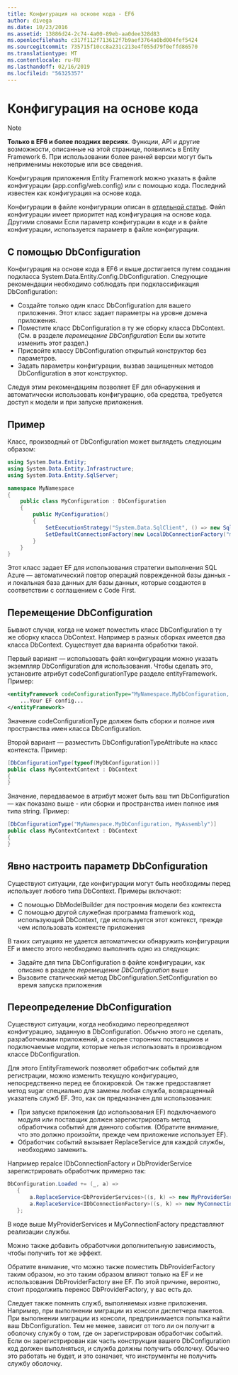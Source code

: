 ```yaml
---
title: Конфигурация на основе кода - EF6
author: divega
ms.date: 10/23/2016
ms.assetid: 13886d24-2c74-4a00-89eb-aa0dee328d83
ms.openlocfilehash: c317f112f713612f7b9aef3764a0bd004fef5424
ms.sourcegitcommit: 735715f10cc8a231c213e4f055d79f0effd86570
ms.translationtype: MT
ms.contentlocale: ru-RU
ms.lasthandoff: 02/16/2019
ms.locfileid: "56325357"
---
```

# <a name="code-based-configuration"></a>Конфигурация на основе кода
> [!NOTE]
> **Только в EF6 и более поздних версиях**. Функции, API и другие возможности, описанные на этой странице, появились в Entity Framework 6. При использовании более ранней версии могут быть неприменимы некоторые или все сведения.  

Конфигурация приложения Entity Framework можно указать в файле конфигурации (app.config/web.config) или с помощью кода. Последний известен как конфигурация на основе кода.  

Конфигурации в файле конфигурации описан в [отдельной статье](config-file.md). Файл конфигурации имеет приоритет над конфигурация на основе кода. Другими словами Если параметр конфигурации в коде и в файле конфигурации, используется параметр в файле конфигурации.  

## <a name="using-dbconfiguration"></a>С помощью DbConfiguration  

Конфигурация на основе кода в EF6 и выше достигается путем создания подкласса System.Data.Entity.Config.DbConfiguration. Следующие рекомендации необходимо соблюдать при подклассификация DbConfiguration:  

- Создайте только один класс DbConfiguration для вашего приложения. Этот класс задает параметры на уровне домена приложения.  
- Поместите класс DbConfiguration в ту же сборку класса DbContext. (См. в разделе *перемещение DbConfiguration* Если вы хотите изменить этот раздел.)  
- Присвойте классу DbConfiguration открытый конструктор без параметров.  
- Задать параметры конфигурации, вызвав защищенных методов DbConfiguration в этот конструктор.  

Следуя этим рекомендациям позволяет EF для обнаружения и автоматически использовать конфигурацию, оба средства, требуется доступ к модели и при запуске приложения.  

## <a name="example"></a>Пример  

Класс, производный от DbConfiguration может выглядеть следующим образом:  

``` csharp
using System.Data.Entity;
using System.Data.Entity.Infrastructure;
using System.Data.Entity.SqlServer;

namespace MyNamespace
{
    public class MyConfiguration : DbConfiguration
    {
        public MyConfiguration()
        {
            SetExecutionStrategy("System.Data.SqlClient", () => new SqlAzureExecutionStrategy());
            SetDefaultConnectionFactory(new LocalDbConnectionFactory("mssqllocaldb"));
        }
    }
}
```  

Этот класс задает EF для использования стратегии выполнения SQL Azure — автоматический повтор операций поврежденной базы данных - и локальная база данных для базы данных, которые создаются в соответствии с соглашением с Code First.  

## <a name="moving-dbconfiguration"></a>Перемещение DbConfiguration  

Бывают случаи, когда не может поместить класс DbConfiguration в ту же сборку класса DbContext. Например в разных сборках имеется два класса DbContext. Существует два варианта обработки такой.  

Первый вариант — использовать файл конфигурации можно указать экземпляр DbConfiguration для использования. Чтобы сделать это, установите атрибут codeConfigurationType разделе entityFramework. Пример:  

``` xml
<entityFramework codeConfigurationType="MyNamespace.MyDbConfiguration, MyAssembly">
    ...Your EF config...
</entityFramework>
```  

Значение codeConfigurationType должен быть сборки и полное имя пространства имен класса DbConfiguration.  

Второй вариант — разместить DbConfigurationTypeAttribute на класс контекста. Пример:  

``` csharp  
[DbConfigurationType(typeof(MyDbConfiguration))]
public class MyContextContext : DbContext
{
}
```  

Значение, передаваемое в атрибут может быть ваш тип DbConfiguration — как показано выше - или сборки и пространства имен полное имя типа string. Пример:  

``` csharp
[DbConfigurationType("MyNamespace.MyDbConfiguration, MyAssembly")]
public class MyContextContext : DbContext
{
}
```  

## <a name="setting-dbconfiguration-explicitly"></a>Явно настроить параметр DbConfiguration  

Существуют ситуации, где конфигурации могут быть необходимы перед использует любого типа DbContext. Примеры включают:  

- С помощью DbModelBuilder для построения модели без контекста  
- С помощью другой служебная программа framework код, использующий DbContext, где используется этот контекст, прежде чем использовать контексте приложения  

В таких ситуациях не удается автоматически обнаружить конфигурации EF и вместо этого необходимо выполнить одно из следующих:  

- Задайте для типа DbConfiguration в файле конфигурации, как описано в разделе *перемещение DbConfiguration* выше
- Вызовите статический метод DbConfiguration.SetConfiguration во время запуска приложения  

## <a name="overriding-dbconfiguration"></a>Переопределение DbConfiguration  

Существуют ситуации, когда необходимо переопределяют конфигурацию, заданную в DbConfiguration. Обычно этого не сделать, разработчиками приложений, а скорее сторонних поставщиков и подключаемые модули, которые нельзя использовать в производном классе DbConfiguration.  

Для этого EntityFramework позволяет обработчик событий для регистрации, можно изменить текущую конфигурацию, непосредственно перед ее блокировкой.  Он также предоставляет метод sugar специально для замены любая служба, возвращенный указатель служб EF. Это, как он предназначен для использования:  

- При запуске приложения (до использования EF) подключаемого модуля или поставщик должен зарегистрировать метод обработчика событий для данного события. (Обратите внимание, что это должно произойти, прежде чем приложение использует EF).  
- Обработчик событий вызывает ReplaceService для каждой службы, необходимо заменить.  

Например repalce IDbConnectionFactory и DbProviderService зарегистрировать обработчик примерно так:  

``` csharp
DbConfiguration.Loaded += (_, a) =>
   {
       a.ReplaceService<DbProviderServices>((s, k) => new MyProviderServices(s));
       a.ReplaceService<IDbConnectionFactory>((s, k) => new MyConnectionFactory(s));
   };
```  

В коде выше MyProviderServices и MyConnectionFactory представляют реализации службы.  

Можно также добавить обработчики дополнительную зависимость, чтобы получить тот же эффект.  

Обратите внимание, что можно также поместить DbProviderFactory таким образом, но это таким образом влияют только на EF и не использования DbProviderFactory вне EF. По этой причине, вероятно, стоит продолжить перенос DbProviderFactory, у вас есть до.  

Следует также помнить служб, выполняемых извне приложения. Например, при выполнении миграции из консоли диспетчера пакетов. При выполнении миграции из консоли, предпринимается попытка найти ваш DbConfiguration. Тем не менее, зависит от того ли он получит в оболочку службу о том, где он зарегистрирован обработчик событий. Если он зарегистрирован как часть конструкции вашего DbConfiguration код должен выполняться, и служба должны получить оболочку. Обычно это работать не будет, и это означает, что инструменты не получить службу оболочку.  
